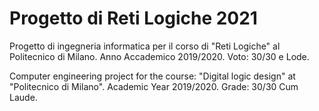 # Progetto di Reti Logiche 2021
Progetto di ingegneria informatica per il corso di "Reti Logiche" al Politecnico di Milano. Anno Accademico 2019/2020. Voto: 30/30 e Lode.

Computer engineering project for the course: "Digital logic design" at "Politecnico di Milano". Academic Year 2019/2020. Grade: 30/30 Cum Laude.
